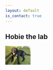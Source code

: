 ```yaml
---
layout: default
is_contact: true
---
```


## Hobie the lab
<img class="hobie-picture" src="hobie.jpeg" width="80"/>

